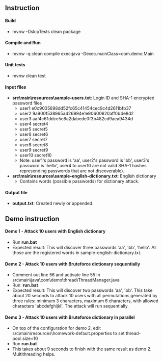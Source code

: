 ## Instruction
#### Build
- mvnw -DskipTests clean package
#### Compile and Run
- mvnw -q clean compile exec:java -Dexec.mainClass=com.demo.Main
#### Unit tests
- mvnw clean test
#### Input files
- **src\main\resources\sample-users.txt**: Login ID and SHA-1 encrypted password files
  - user1 e0c9035898dd52fc65c41454cec9c4d2611bfb37
  - user2 9a900f538965a426994e1e90600920aff0b4e8d2
  - user3 aaf4c61ddcc5e8a2dabede0f3b482cd9aea9434d
  - user4 secret4
  - user5 secret5
  - user6 secret6
  - user7 secret7
  - user8 secret8
  - user9 secret9
  - user10 secret10
  - Note: user1's password is 'aa', user2's password is 'bb', user3's password is 'hello', user4 to user10 are not valid SHA-1 hashes represending passwords that are not discoverable).
- **src\main\resources\sample-english-dictionary.txt**: English dictionary  
  - Contains words (possible passwords) for dictionary attack.
#### Output file
- **output.txt**: Created newly or appended.
## Demo instruction
#### Demo 1 - Attack 10 users with English dictionary
- Run **run.bat**
- Expected result: This will discover three passwords 'aa', 'bb', 'hello'. All those are the registered words in sample-english-dictionary.txt.
#### Demo 2 - Attack 10 users with Bruteforce dictionary sequentially
- Comment out line 56 and activate line 55 in src\main\java\com\demo\thread\ThreadManager.java
- Run: **run.bat**
- Expected result: This will discover two passwords 'aa', 'bb'. This take about 20 seconds to attack 10 users with all permutations generated by three rules: minimum 3 characters, maximum 6 characters, with allowed characters 'abcdefghijkl'. The attack will run sequentially.
#### Demo 3 - Attack 10 users with Bruteforce dictionary in parallel
- On top of the configuration for demo 2, edit src\main\resources\homework-default.properties to set thread-pool.size=10
- Run **run.bat**
- This takes about 9 seconds to finish with the same result as demo 2. Multithreading helps.
